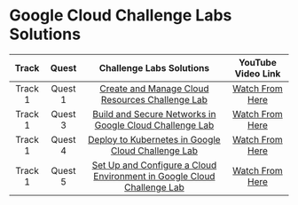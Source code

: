 # Google Cloud Challenge Labs Solutions

|  Track  |  Quest  | Challenge Labs Solutions  |  YouTube Video Link  |
|:-------:|:-------:|:-------------------------:|:---------------------:
|  Track 1  |  Quest 1  |  [Create and Manage Cloud Resources Challenge Lab](https://github.com/kishanrajput23/Google-Cloud-Challenge-Labs/blob/main/Create%20and%20Manage%20Cloud%20Resources%20Challenge%20Lab.txt)  |  [Watch From Here](https://www.youtube.com/watch?v=-HqWZetKL-4)  |
|  Track 1  |  Quest 3  |  [Build and Secure Networks in Google Cloud Challenge Lab](https://github.com/kishanrajput23/Google-Cloud-Challenge-Labs/blob/main/Build%20and%20Secure%20Networks%20in%20Google%20Cloud%20Challenge%20Lab.txt)  |  [Watch From Here](https://www.youtube.com/watch?v=LacQs_lHZPY)  |
|  Track 1  |  Quest 4  |  [Deploy to Kubernetes in Google Cloud Challenge Lab](https://github.com/kishanrajput23/Google-Cloud-Challenge-Labs/blob/main/Deploy%20to%20Kubernetes%20in%20Google%20Cloud%20Challenge%20Lab.txt)  |  [Watch From Here](https://www.youtube.com/watch?v=7w8uKwVNBo8)  |
|  Track 1  |  Quest 5  |  [Set Up and Configure a Cloud Environment in Google Cloud Challenge Lab](https://github.com/kishanrajput23/Google-Cloud-Challenge-Labs/blob/main/Set%20Up%20and%20Configure%20a%20Cloud%20Environment%20in%20Google%20Cloud%20Challenge%20Lab.txt)  |  [Watch From Here](https://www.youtube.com/watch?v=UN4vI0zFRa0)  |
